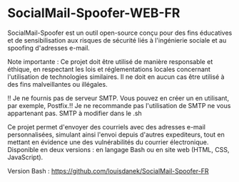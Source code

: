 # SocialMail-Spoofer-WEB-FR
SocialMail-Spoofer est un outil open-source conçu pour des fins éducatives et de sensibilisation aux risques de sécurité liés à l'ingénierie sociale et au spoofing d'adresses e-mail.

Note importante : Ce projet doit être utilisé de manière responsable et éthique, en respectant les lois et réglementations locales concernant l'utilisation de technologies similaires. Il ne doit en aucun cas être utilisé à des fins malveillantes ou illégales.

!! Je ne fournis pas de serveur SMTP. Vous pouvez en créer un en utilisant, par exemple, Postfix.!! Je ne recommande pas l'utilisation de SMTP ne vous appartenant pas.
SMTP à modifier dans le .sh

Ce projet permet d'envoyer des courriels avec des adresses e-mail personnalisées, simulant ainsi l'envoi depuis d'autres expediteurs, tout en mettant en évidence une des vulnérabilités du courrier électronique. Disponible en deux versions : en langage Bash ou en site web (HTML, CSS, JavaScript).

Version Bash : https://github.com/louisdanek/SocialMail-Spoofer-FR
